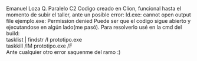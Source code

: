 Emanuel Loza Q. 
Paralelo C2
Codigo creado en Clion, funcional hasta el momento de subir el taller, ante un posible error:
ld.exe: cannot open output file ejemplo.exe: Permission denied
Puede ser que el codigo sigue abierto y ejecutandose en algún lado(me pasó).
Para resolverlo usé en la cmd del build:  
tasklist | findstr /I prototipo.exe           
taskkill /IM prototipo.exe /F        
Ante cualquier otro error saquenme del ramo :)

